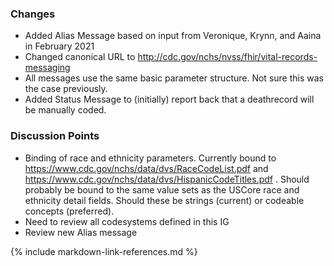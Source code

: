 ### Changes
* Added Alias Message based on input from Veronique, Krynn, and Aaina in February 2021
* Changed canonical URL to http://cdc.gov/nchs/nvss/fhir/vital-records-messaging
* All messages use the same basic parameter structure.  Not sure this was the case previously.
* Added Status Message to (initially) report back that a deathrecord will be manually coded.

### Discussion Points
* Binding of race and ethnicity parameters.   Currently bound to https://www.cdc.gov/nchs/data/dvs/RaceCodeList.pdf and https://www.cdc.gov/nchs/data/dvs/HispanicCodeTitles.pdf .  Should probably be bound to the same value sets as the USCore race and ethnicity detail fields. Should these be strings (current) or codeable concepts (preferred).
* Need to review all codesystems defined in this IG
* Review new Alias message

{% include markdown-link-references.md %}
